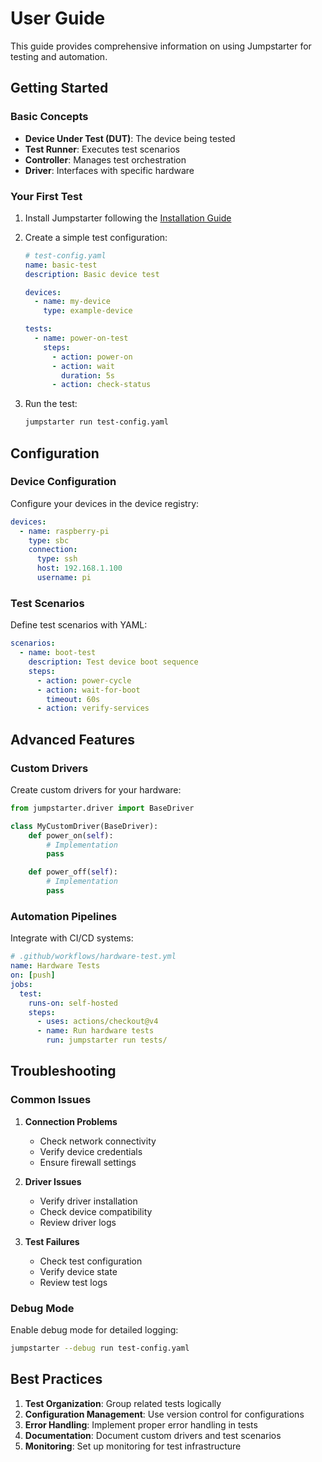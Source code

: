 # User Guide

This guide provides comprehensive information on using Jumpstarter for testing and automation.

## Getting Started

### Basic Concepts

- **Device Under Test (DUT)**: The device being tested
- **Test Runner**: Executes test scenarios
- **Controller**: Manages test orchestration
- **Driver**: Interfaces with specific hardware

### Your First Test

1. Install Jumpstarter following the [Installation Guide](../installation/index.md)

2. Create a simple test configuration:

   ```yaml
   # test-config.yaml
   name: basic-test
   description: Basic device test

   devices:
     - name: my-device
       type: example-device

   tests:
     - name: power-on-test
       steps:
         - action: power-on
         - action: wait
           duration: 5s
         - action: check-status
   ```

3. Run the test:
   ```bash
   jumpstarter run test-config.yaml
   ```

## Configuration

### Device Configuration

Configure your devices in the device registry:

```yaml
devices:
  - name: raspberry-pi
    type: sbc
    connection:
      type: ssh
      host: 192.168.1.100
      username: pi
```

### Test Scenarios

Define test scenarios with YAML:

```yaml
scenarios:
  - name: boot-test
    description: Test device boot sequence
    steps:
      - action: power-cycle
      - action: wait-for-boot
        timeout: 60s
      - action: verify-services
```

## Advanced Features

### Custom Drivers

Create custom drivers for your hardware:

```python
from jumpstarter.driver import BaseDriver

class MyCustomDriver(BaseDriver):
    def power_on(self):
        # Implementation
        pass

    def power_off(self):
        # Implementation
        pass
```

### Automation Pipelines

Integrate with CI/CD systems:

```yaml
# .github/workflows/hardware-test.yml
name: Hardware Tests
on: [push]
jobs:
  test:
    runs-on: self-hosted
    steps:
      - uses: actions/checkout@v4
      - name: Run hardware tests
        run: jumpstarter run tests/
```

## Troubleshooting

### Common Issues

1. **Connection Problems**
   - Check network connectivity
   - Verify device credentials
   - Ensure firewall settings

2. **Driver Issues**
   - Verify driver installation
   - Check device compatibility
   - Review driver logs

3. **Test Failures**
   - Check test configuration
   - Verify device state
   - Review test logs

### Debug Mode

Enable debug mode for detailed logging:

```bash
jumpstarter --debug run test-config.yaml
```

## Best Practices

1. **Test Organization**: Group related tests logically
2. **Configuration Management**: Use version control for configurations
3. **Error Handling**: Implement proper error handling in tests
4. **Documentation**: Document custom drivers and test scenarios
5. **Monitoring**: Set up monitoring for test infrastructure
